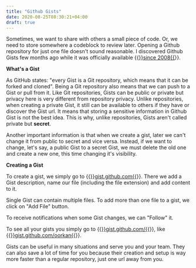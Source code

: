 ```yaml
---
title: "Github Gists"
date: 2020-08-25T08:30:21+04:00
draft: true
---
```


Sometimes, we want to share with others a small piece of code. Or, we need to store somewhere a codeblock to review later. Opening a Github repository for just one file doesn't sound reasonable. I discovered Github Gists few months ago while it was officially available {{<a href="https://gist.github.com/schacon/1#file-gistfile1-txt" target="_blank" rel="noopener noreferrer">}}since 2008{{</a>}}.

**What's a Gist**

As GitHub states: "every Gist is a Git repository, which means that it can be forked and cloned". Being a Git repository also means that we can push to a Gist or pull from it. Like Git repositories, Gists can be public or private but privacy here is very different from repository privacy. Unlike repositories, when creating a private Gist, it still can be available to others if they have or discover the Gist url. It means that storing a sensitive information in Github Gist is not the best idea. This is why, unlike repositories, Gists aren't called private but **secret**. 

Another important information is that when we create a gist, later we can't change it from public to secret and vice versa. Instead, if we want to change, let's say, a public Gist to a secret Gist, we must delete the old one and create a new one, this time changing it's visibility.

**Creating a Gist**

To create a gist, we simply go to {{<a href="https://gist.github.com/" target="_blank" rel="noopener noreferrer">}}gist.github.com{{</a>}}. There we add a Gist description, name our file (including the file extension) and add content to it. 

<!-- Image  -->

Single Gist can contain multiple files. To add more than one file to a gist, we click on "Add File" button.

<!-- Image  -->
<!-- Gist file options, wrapping options -->


To receive notifications when some Gist changes, we can "Follow" it.

<!-- Image -->

To see all your gists you simply go to {{<a href="gist.github.com/oorkan" target="_blank" rel="noopener noreferrer">}}gist.github.com/<username>{{</a>}}, like {{<a href="gist.github.com/oorkan" target="_blank" rel="noopener noreferrer">}}gist.github.com/oorkan{{</a>}}.

Gists can be useful in many situations and serve you and your team. They can also save a lot of time for you because their creation and setup is way more faster than a regular repository, just one url away from you.